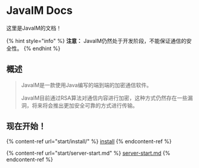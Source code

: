 # JavaIM Docs

这里是JavaIM的文档！

{% hint style="info" %}
**注意：** JavaIM仍然处于开发阶段，不能保证通信的安全性。
{% endhint %}

## 概述

> JavaIM是一款使用Java编写的端到端的加密通信软件。
>
> JavaIM目前通过RSA算法对通信内容进行加密，这种方式仍然存在一些漏洞，将来将会推出更加安全可靠的方式进行传输。

## 现在开始！

{% content-ref url="start/install/" %}
[install](start/install/)
{% endcontent-ref %}

{% content-ref url="start/server-start.md" %}
[server-start.md](start/server-start.md)
{% endcontent-ref %}
